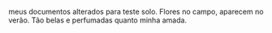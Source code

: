 meus documentos alterados para teste solo.
Flores no campo, aparecem no verão. Tão belas e perfumadas quanto minha amada.